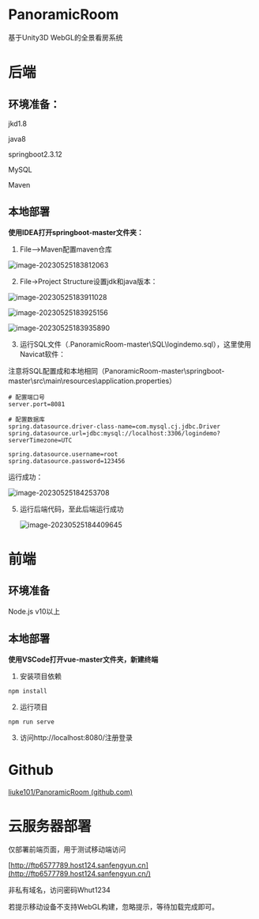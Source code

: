 # PanoramicRoom

基于Unity3D WebGL的全景看房系统

# 后端

## 环境准备：

jkd1.8 

java8 

springboot2.3.12

MySQL

Maven

## 本地部署

**使用IDEA打开springboot-master文件夹：**

1. File—>Maven配置maven仓库

![image-20230525183812063](assets/image-20230525183812063.png)

2. File->Project Structure设置jdk和java版本：

![image-20230525183911028](assets/image-20230525183911028.png)

![image-20230525183925156](assets/image-20230525183925156.png)

![image-20230525183935890](assets/image-20230525183935890.png)

3. 运行SQL文件（.PanoramicRoom-master\SQL\logindemo.sql），这里使用Navicat软件：

注意将SQL配置成和本地相同（PanoramicRoom-master\springboot-master\src\main\resources\application.properties）

~~~
# 配置端口号
server.port=8081

# 配置数据库
spring.datasource.driver-class-name=com.mysql.cj.jdbc.Driver
spring.datasource.url=jdbc:mysql://localhost:3306/logindemo?serverTimezone=UTC

spring.datasource.username=root
spring.datasource.password=123456
~~~

运行成功：

![image-20230525184253708](assets/image-20230525184253708.png)

5. 运行后端代码，至此后端运行成功

   ![image-20230525184409645](assets/image-20230525184409645.png)



# 前端

## 环境准备

Node.js v10以上

## 本地部署

**使用VSCode打开vue-master文件夹，新建终端**

1. 安装项目依赖

```
npm install
```

2. 运行项目

```
npm run serve
```

3. 访问http://localhost:8080/注册登录

# Github

[liuke101/PanoramicRoom (github.com)](https://github.com/liuke101/PanoramicRoom)

# 云服务器部署

仅部署前端页面，用于测试移动端访问

[http://ftp6577789.host124.sanfengyun.cn](http://ftp6577789.host124.sanfengyun.cn/)

非私有域名，访问密码Whut1234



若提示移动设备不支持WebGL构建，忽略提示，等待加载完成即可。

